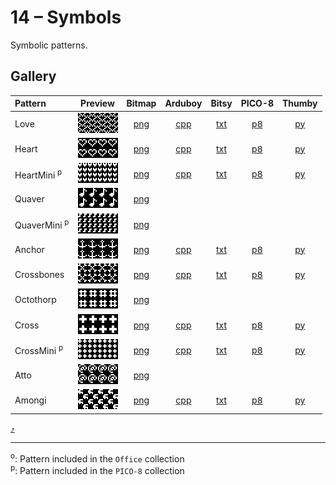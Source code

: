 # 14 – Symbols

Symbolic patterns.

## Gallery

| Pattern | Preview | Bitmap | Arduboy | Bitsy | PICO-8 | Thumby |
| :------ | :-----: | :----: | :-----: | :---: | :----: | :----: |
| Love | <img width="64" height="32" src="../docs/art/Love.png" alt=""> | [png](png/Love.png) | [cpp](Symbols.h#L12-L23) | [txt](Symbols.bitsy.txt#L5-L14) | [p𝟪](symbols.p8.lua#L7-L19) | [py](Symbols.thumby.py#L5-L16)
| Heart | <img width="64" height="32" src="../docs/art/Heart.png" alt=""> | [png](png/Heart.png) | [cpp](Symbols.h#L25-L36) | [txt](Symbols.bitsy.txt#L16-L25) | [p𝟪](symbols.p8.lua#L21-L33) | [py](Symbols.thumby.py#L18-L29) |
| HeartMini <sup>p</sup>| <img width="64" height="32" src="../docs/art/HeartMini.png" alt=""> | [png](png/HeartMini.png) | [cpp](Symbols.h#L38-L50) | [txt](Symbols.bitsy.txt#L27-L36) | [p𝟪](symbols.p8.lua#L35-L48) | [py](Symbols.thumby.py#L31-L42) |
| Quaver |   <img width="64" height="32" src="../docs/art/Quaver.png" alt=""> | [png](png/Quaver.png) | | | | |
| QuaverMini <sup>p</sup>|   <img width="64" height="32" src="../docs/art/QuaverMini.png" alt=""> | [png](png/QuaverMini.png) | | | | |
| Anchor | <img width="64" height="32" src="../docs/art/Anchor.png" alt=""> | [png](png/Anchor.png) | [cpp](Symbols.h#L52-L63) | [txt](Symbols.bitsy.txt#L38-L47) | [p𝟪](symbols.p8.lua#L50-L62) | [py](Symbols.thumby.py#L44-L55) |
| Crossbones | <img width="64" height="32" src="../docs/art/Crossbones.png" alt=""> | [png](png/Crossbones.png) | [cpp](Symbols.h#L65-L76) | [txt](Symbols.bitsy.txt#L49-L58) | [p𝟪](symbols.p8.lua#L64-L76) | [py](Symbols.thumby.py#L57-L68)
| Octothorp | <img width="64" height="32" src="../docs/art/Octothorp.png" alt=""> | [png](png/Octothorp.png) | | | | |
| Cross | <img width="64" height="32" src="../docs/art/Cross.png" alt=""> | [png](png/Cross.png) | [cpp](Symbols.h#L78-L89) | [txt](Symbols.bitsy.txt#L60-L69) |[p𝟪](symbols.p8.lua#L78-L90)  | [py](Symbols.thumby.py#L70-L81)
| CrossMini <sup>p</sup>| <img width="64" height="32" src="../docs/art/CrossMini.png" alt=""> | [png](png/CrossMini.png) | [cpp](Symbols.h#L91-L103) | [txt](Symbols.bitsy.txt#L71-L80) | [p𝟪](symbols.p8.lua#L92-L105) | [py](Symbols.thumby.py#L83-L94)
| Atto |   <img width="64" height="32" src="../docs/art/Atto.png" alt=""> | [png](png/Atto.png) | | | | |
| Amongi | <img width="64" height="32" src="../docs/art/Amongi.png" alt=""> | [png](png/Amongi.png) | [cpp](Symbols.h#L105-L116) | [txt](Symbols.bitsy.txt#L82-L91) | [p𝟪](symbols.p8.lua#L107-L119) | [py](Symbols.thumby.py#L96-L107)


[`⤴`](#gallery)

---

<sup>o</sup>: Pattern included in the `Office` collection  
<sup>p</sup>: Pattern included in the `PICO-8` collection

<br>
